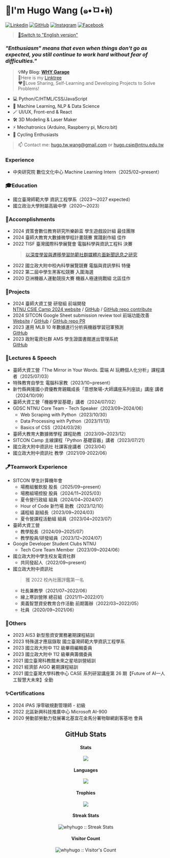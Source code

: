 # 👋I'm Hugo Wang (๑•̀ㅁ•́ฅ)

[![Linkedin](https://img.shields.io/badge/Linkedin_Hugo-0077B5.svg?logo=linkedin&logoColor=white&style=for-the-badge)](https://www.linkedin.com/in/whyhugo/)
[![GitHub](https://img.shields.io/badge/whyhugo-100000.svg?logo=github&logoColor=white&style=for-the-badge)](https://github.com/whyhugo)
[![Instagram](https://img.shields.io/badge/whyhugo.tw-E4405F.svg?logo=instagram&logoColor=white&style=for-the-badge)](https://www.instagram.com/whyhugo.tw/)
[![Facebook](https://img.shields.io/badge/whyhugo-1877F2.svg?logo=facebook&logoColor=white&style=for-the-badge)](https://www.facebook.com/whyhugo/)

> [📃Switch to "English version"](https://github.com/whyhugo/whyhugo/tree/main/english_version)
### *"Enthusiasm" means that even when things don't go as expected, you still continue to work hard without fear of difficulties."*
> **💡My Blog: [WHY Garage](https://whyhugo.me)**<br>
> 🌳Here is my [Linktree](https://links.whyhugo.me)  
> ❤️‍🔥Love Sharing, Self-Learning and Developing Projects to Solve Problems!

+ 💻 Python/C/HTML/CSS/JavaScript
+ 🧠 Machine Learning, NLP & Data Science
+ 🪄 UI/UX, Front-end & React
+ 🛠️ 3D Modeling & Laser Maker
+ ⚡ Mechatronics (Arduino, Raspberry pi, Micro:bit)
+ 🚴 Cycling Enthusiasts 
> 📫 Contact me: hugo.tw.wang@gmail.com or hugo.csie@ntnu.edu.tw

### Experience
+ 中央研究院 數位文化中心 Machine Learning Intern（2025/02~present）

### 🎓Education
+ 國立臺灣師範大學 資訊工程學系（2023～2027 expected）
+ 國立政治大學附屬高級中學（2020～2023）

### 🏅Accomplishments
+ 2024 資策會數位教育研究所樂齡盃 學生遊戲設計組 最佳團隊
+ 2024 臺師大教育大數據微學程計畫競賽 實踐創作組 佳作
+ 2022 TISF 臺灣國際科學展覽會 電腦科學與資訊工程科 決賽
  > [以深度學習與遷移學習防範社群媒體片面新聞訊息之研究](https://www.ntsec.edu.tw/science/detail.aspx?a=21&cat=19270&sid=19394)
+ 2022 國立政大附中校內科學展覽競賽 電腦與資訊學科 特優
+ 2022 第二屆中學生黑客松競賽 入圍海選
+ 2020 亞洲機器人運動競技大賽 機器人極速挑戰組 北區佳作

### 🧩Projects
+ 2024 臺師大資工營 研發組 前端開發 <br>[NTNU CSIE Camp 2024 website](https://1892a2c0.camp.pages.dev) / [GitHub](https://github.com/CSIE-Camp/Camp_website_2024) / [GitHub repo contribute](https://github.com/CSIE-Camp/Camp_website_2024/graphs/contributors)
+ 2024 SITCON Google Sheet submission review tool 前端功能改善 <br>[Website](https://sitcon.org/submission-review/) / [GitHub](https://github.com/sitcon-tw/submission-review) / [GitHub repo PR](https://github.com/sitcon-tw/submission-review/pull/5)
+ 2023 運用 MLB 10 年數據進行分析與機器學習冠軍預測 <br>[GitHub](https://github.com/whyhugo/Data-Analysis-in-Sports)
+ 2023 政附電資社群 AMS 學生證圖書館進出管理系統 <br>[GitHub](https://github.com/ahsnccu-cim/lib-AMS)

### 🎤Lectures & Speech
+ 臺師大資工營「The Mirror in Your Words. 雲端 AI 玩轉個人化分析」課程講者（2025/07/03）
+ 特殊教育自學生 電腦科家教（2023/10~present）
+ 新竹縣興隆國小資優教育親職成長「意想聚場-大師講座系列座談」講座 講者（2024/10/09）
+ 臺師大資工營「機器學習基礎」講者（2024/07/02）
+ GDSC NTNU Core Team - Tech Speaker（2023/09~2024/06）
  + Web Scraping with Python（2023/10/30）
  + Data Processing with Python（2023/11/13）
  + Basics of CSS（2024/03/28）
+ 臺師大教育大數據微學程 課程助教（2023/09~2023/12）
+ SITCON Camp 主線課程「Python 基礎容器」講者（2023/07/21）
+ 國立政大附中資訊社 社課客座講者（2023/04）
+ 國立政大附中資訊社 教學（2021/09-2022/06）

### 🪁Teamwork Experience
+ SITCON 學生計算機年會
  + 場務組餐飲股 股長（2025/09~present）
  + 場務組場控股 股員（2024/11~2025/03）
  + 夏令營行政組 組員（2024/04~2024/07）
  + Hour of Code 新竹場 助教（2023/12/10）
  + 議程組 副組長（2023/09~2024/03）
  + 夏令營課程活動組 組員（2023/04~2023/07）
+ 臺師大資工營
  + 教學股長（2024/09~2025/07）
  + 教學股員/研發組員（2023/12~2024/07）
+ Google Developer Student Clubs NTNU
  + Tech Core Team Member（2023/09~2024/06）
+ 國立政大附中學生校友電資社群
  + 共同發起人（2022/09~present）
+ 國立政大附中資訊社
  > 獲 2022 校內社團評鑑第一名  
  + 社長兼教學（2021/07~2022/06）
  + 線上寒訓營隊 總召組（2021/11~2022/01）
  + 奧義智慧資安教育合作活動 前期籌辦（2022/03~2022/05）
  + 社員（2020/09~2021/06）

### 🎯Others
+ 2023 AIS3 新型態資安實務暑期課程結訓
+ 2023 特殊選才應屆錄取 國立臺灣師範大學資訊工程學系
+ 2023 國立政大附中 112 級畢冊編輯委員
+ 2023 國立政大附中 112 級畢典籌備委員
+ 2021 國立臺灣科教館未來之星培訓營結訓
+ 2021 經濟部 AIGO 暑期課程結訓
+ 2021 國立臺灣大學科教中心 CASE 系列研習講座第 26 期【Future of AI—人工智慧大未來】全勤 

### ✨Certifications
+ 2024 iPAS 淨零碳規劃管理師 - 初級
+ 2022 北區新興科技推廣中心 Microsoft AI-900
+ 2020 勞動部勞動力發展署北基宜花金馬分署物聯網創客基地 會員

<!--
[![GitHub - Language Stats-Dark](https://github-readme-stats.vercel.app/api/top-langs/?username=whyhugo&layout=compact&langs_count=4&cache_seconds=7200&card_height=300&theme=chartreuse-dark#gh-dark-mode-only)](https://github.com/whyhugo/github-readme-stats#gh-dark-mode-only) [![GitHub Stats-Dark](https://github-readme-stats.vercel.app/api?username=whyhugo&show_icons=true&count_private=true&cache_seconds=7200&card_width=400&theme=chartreuse-dark#gh-dark-mode-only)](https://github.com/whyhugo/github-readme-stats#gh-dark-mode-only)


[![GitHub - Language Stats-Light](https://github-readme-stats.vercel.app/api/top-langs/?username=whyhugo&layout=compact&langs_count=4&cache_seconds=7200&card_height=300&theme=buefy#gh-light-mode-only)](https://github.com/whyhugo/github-readme-stats#gh-light-mode-only) [![GitHub Stats-Light](https://github-readme-stats.vercel.app/api?username=whyhugo&show_icons=true&count_private=true&cache_seconds=7200&card_width=400&card_width=500&theme=buefy#gh-light-mode-only)](https://github.com/whyhugo/github-readme-stats#gh-light-mode-only)


[![trophy](https://github-profile-trophy.vercel.app/?username=whyhugo&theme=chartreuse-dark&column=4&margin-w=15&margin-h=15)](https://github.com/whyhugo/github-profile-trophy)-->

<h2 align="center">GitHub Stats</h1>

<h4 align="center">Stats</h4>
<p align="center"> 
  <img src="https://github-readme-stats.vercel.app/api?username=whyhugo&show_icons=true&count_private=true&cache_seconds=7200&card_width=400&theme=gruvbox">
</p>

<h4 align="center">Languages</h4>
<p align="center"> 
  <img src="https://github-readme-stats.vercel.app/api/top-langs/?username=whyhugo&layout=compact&langs_count=4&cache_seconds=7200&card_height=300&theme=gruvbox">
</p>

<h4 align="center">Trophies</h4>
<p align="center"> 
  <img src="https://github-profile-trophy.vercel.app/?username=whyhugo&theme=gruvbox&column=4&margin-w=15&margin-h=15">
</p>

<h4 align="center">Streak Stats</h4>
<p align="center"><img src="https://streak-stats.demolab.com/?user=whyhugo&theme=gruvbox" alt="whyhugo :: Streak Stats" /></p>

<h4 align="center">Visitor Count</h4>
<p align="center"><img src="https://profile-counter.glitch.me/{whyhugo}/count.svg" alt="whyhugo :: Visitor's Count" /></p>

